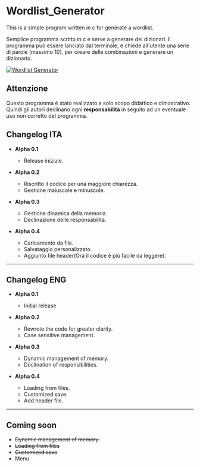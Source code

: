 # Wordlist_Generator

This is a simple program written in c for generate a wordlist.

Semplice programma scritto in c e serve a generare dei dizionari. Il programma può essere lanciato dal terminale, e chiede all'utente una serie di parole (massimo 10), per creare delle combinazioni e generare un dizionario.

[![Wordlist Generator](https://img.youtube.com/vi/EpfI4-yuplQ/0.jpg)](https://www.youtube.com/watch?v=EpfI4-yuplQ)

## Attenzione

Questo programma è stato realizzato a solo scopo didattico e dimostrativo. Quindi gli autori declinano ogni **responsabilità** in seguito ad un eventuale uso non corretto del programma.

## Changelog ITA

- **Alpha 0.1**

  - Release iniziale.

- **Alpha 0.2**

  - Riscritto il codice per una maggiore chiarezza.
  - Gestione maiuscole e minuscole.

- **Alpha 0.3**

  - Gestione dinamica della memoria.
  - Declinazione delle responsabilità.

- **Alpha 0.4**

  - Caricamento da file.
  - Salvataggio personalizzato.
  - Aggiunto file header(Ora il codice è più facile da leggere).

--------------------------------------------------------------------------------

## Changelog ENG

- **Alpha 0.1**

  - Initial release

- **Alpha 0.2**

  - Rewrote the code for greater clarity.
  - Case sensitive management.

- **Alpha 0.3**

  - Dynamic management of memory.
  - Declination of responsibilities.

- **Alpha 0.4**

  - Loading from files.
  - Customized save.
  - Add header file.

--------------------------------------------------------------------------------

## Coming soon

- ~~Dynamic management of memory.~~
- ~~Loading from files~~
- ~~Customized save~~
- Menu
